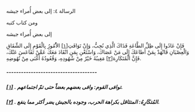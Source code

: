   الرسالة  ٤: إلى بعض أُمراء جيشه	

ومن كتاب كتبه

إلى بعض أُمراء جيشه

فَإِنْ عَادُوا إِلَى ظِلِّ الطَّاعَةِ فَذَاكَ الَّذِي نُحِبُّ، وَإِنْ تَوَافَتِ[[١\]](https://arabic.balaghah.net/node/668#_ftn1) الاُْمُورُ بِالْقَوْمِ إِلَى الشِّقَاقِ وَالْعِصْيَانِ فَانْهَدْ بِمَنْ أَطاعَكَ إِلَى مَنْ عَصَاكَ، وَاسْتَغْنِ بِمَنِ انْقَادَ مَعَكَ عَمَّنْ تَقَاعَسَ عَنْكَ، فَإِنَّ الْمُتَكَارِهَ[[٢\]](https://arabic.balaghah.net/node/668#_ftn2) مَغِيبُهُ خَيْرٌ مِنْ شُهُودِهِ، وَقُعُودُهُ أَغْنَى مِنْ نُهُوضِهِ.

##### -------------------------------------

##### [[١\]](https://arabic.balaghah.net/node/668#_ftnref1) . توافى القوم: وافى بعضهم بعضاً حتى تمّ اجتماعهم.

##### [[٢\]](https://arabic.balaghah.net/node/668#_ftnref2) . المُتكَارِهُ: المتثاقل بكراهة الحرب، وجوده بالجيش يضر أكثر مما ينفع. 
